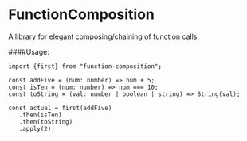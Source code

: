 # FunctionComposition
A library for elegant composing/chaining of function calls.

####Usage:
```
import {first} from "function-composition";
 
const addFive = (num: number) => num + 5;
const isTen = (num: number) => num === 10;
const toString = (val: number | boolean | string) => String(val);
 
const actual = first(addFive)
   .then(isTen)
   .then(toString)
   .apply(2);
```